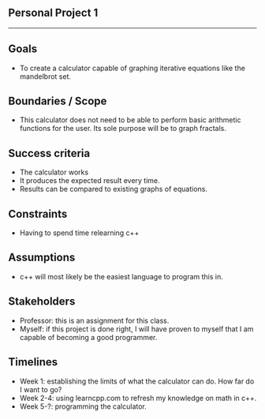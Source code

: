 ## Personal Project 1 
-------------------------------------------------------------------------------------------------
## Goals 
- To create a calculator capable of graphing iterative equations like the mandelbrot set. 
## Boundaries / Scope 
- This calculator does not need to be able to perform basic arithmetic functions for the user. Its sole purpose will be to graph fractals. 
## Success criteria
- The calculator works
- It produces the expected result every time.
- Results can be compared to existing graphs of equations.
## Constraints 
- Having to spend time relearning c++ 
## Assumptions 
- c++ will most likely be the easiest language to program this in.
## Stakeholders 
- Professor: this is an assignment for this class.
- Myself: if this project is done right, I will have proven to myself that I am capable of becoming a good programmer.
## Timelines
- Week 1: establishing the limits of what the calculator can do. How far do I want to go?
- Week 2-4: using learncpp.com to refresh my knowledge on math in c++.
- Week 5-?: programming the calculator.
